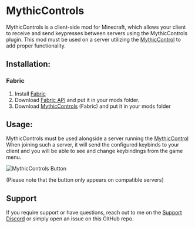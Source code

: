 # MythicControls

MythicControls is a client-side mod for Minecraft, which allows your client to receive and send keypresses between servers using the MythicControls plugin.
This mod must be used on a server utilizing the [MythicControl](https://github.com/alvindimas05/MythicControl) to add proper functionality.

## Installation:
### **Fabric**
1. Install [Fabric](https://fabricmc.net/use/installer/)
2. Download [Fabric API](https://modrinth.com/mod/fabric-api) and put it in your mods folder.
3. Download [MythicControls](https://github.com/alvindimas05/MythicControls/releases) (Fabric) and put it in your mods folder

[//]: # (- **NeoForge**)

[//]: # (1. Install [NeoForge]&#40;https://projects.neoforged.net/neoforged/neoforge&#41;)

[//]: # (3. Download [MythicControls]&#40;https://github.com/alvindimas05/MythicControls/releases&#41; &#40;NeoForge&#41; and put it in your mods folder)

## Usage:
MythicControls must be used alongside a server running the [MythicControl](https://github.com/alvindimas05/MythicControl)
When joining such a server, it will send the configured keybinds to your client and you will be able to see and change keybindings from the game menu.

![MythicControls Button](https://i.imgur.com/LAFh91m.png)

(Please note that the button only appears on compatible servers)

## Support
If you require support or have questions, reach out to me on the [Support Discord](https://discord.gg/bPkStPTmNK) or simply open an issue on this GitHub repo.

